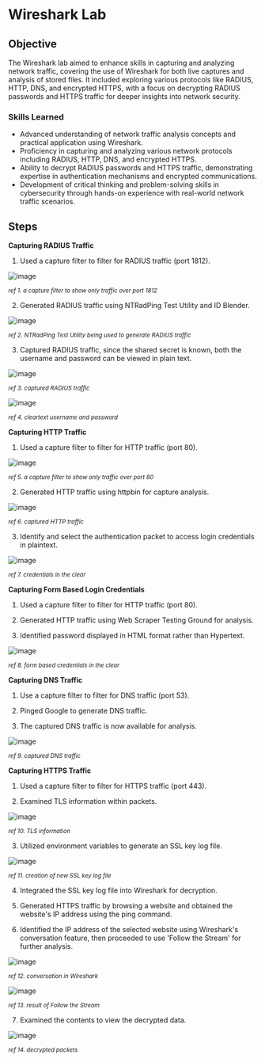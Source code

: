 # Wireshark Lab

## Objective
The Wireshark lab aimed to enhance skills in capturing and analyzing network traffic, covering the use of Wireshark for both live captures and analysis of stored files. It included exploring various protocols like RADIUS, HTTP, DNS, and encrypted HTTPS, with a focus on decrypting RADIUS passwords and HTTPS traffic for deeper insights into network security.

### Skills Learned

- Advanced understanding of network traffic analysis concepts and practical application using Wireshark.
- Proficiency in capturing and analyzing various network protocols including RADIUS, HTTP, DNS, and encrypted HTTPS.
- Ability to decrypt RADIUS passwords and HTTPS traffic, demonstrating expertise in authentication mechanisms and encrypted communications.
- Development of critical thinking and problem-solving skills in cybersecurity through hands-on experience with real-world network traffic scenarios.

## Steps
**Capturing RADIUS Traffic**

1. Used a capture filter to filter for RADIUS traffic (port 1812).
<img src="https://github.com/WesleyKProfile/Wireshark-Lab/assets/168662972/68f6b484-fc92-4ab2-96cd-b4a4c05b4b53" alt="image">

<sub>*ref 1. a capture filter to show only traffic over port 1812*</sub>

2. Generated RADIUS traffic using NTRadPing Test Utility and ID Blender.
<img src="https://github.com/WesleyKProfile/Wireshark-Lab/assets/168662972/4003744d-fc8d-41bf-899f-c863e9dcf55b)" alt="image">

<sub>*ref 2. NTRadPing Test Utility being used to generate RADIUS traffic*</sub>

3. Captured RADIUS traffic, since the shared secret is known, both the username and password can be viewed in plain text.
<img src="https://github.com/WesleyKProfile/Wireshark-Lab/assets/168662972/2270d5df-48dc-453b-9d6c-6e7dd2c6adc0" alt="image">

<sub>*ref 3. captured RADIUS traffic*</sub>

<img src="https://github.com/WesleyKProfile/Wireshark-Lab/assets/168662972/9f2bb18b-9a2a-410d-b94e-09ab00df6f28" alt="image">

<sub>*ref 4. cleartext username and password*</sub>

**Capturing HTTP Traffic**

1. Used a capture filter to filter for HTTP traffic (port 80).
<img src="https://github.com/WesleyKProfile/Wireshark-Lab/assets/168662972/6fa6401e-fea9-4707-accf-395d2614c965" alt="image">

<sub>*ref 5. a capture filter to show only traffic over port 80*</sub>

2. Generated HTTP traffic using httpbin for capture analysis.
<img src="https://github.com/WesleyKProfile/Wireshark-Lab/assets/168662972/e17c8838-43fa-4e40-b648-29c1c03e2db5" alt="image">

<sub>*ref 6. captured HTTP traffic*</sub>

3. Identify and select the authentication packet to access login credentials in plaintext.
<img src="https://github.com/WesleyKProfile/Wireshark-Lab/assets/168662972/6705a249-6c73-40fa-b701-251ae021e87f" alt="image">

<sub>*ref 7. credentials in the clear*</sub>

**Capturing Form Based Login Credentials**

1. Used a capture filter to filter for HTTP traffic (port 80).

2. Generated HTTP traffic using Web Scraper Testing Ground for analysis.

3. Identified password displayed in HTML format rather than Hypertext.
<img src="https://github.com/WesleyKProfile/Wireshark-Lab/assets/168662972/71c23bd6-ee72-4a58-9d83-e90f01ac74ee" alt="image">

<sub>*ref 8. form based credentials in the clear*</sub>

**Capturing DNS Traffic**

1. Use a capture filter to filter for DNS traffic (port 53).

2. Pinged Google to generate DNS traffic.

3. The captured DNS traffic is now available for analysis.
<img src="https://github.com/WesleyKProfile/Wireshark-Lab/assets/168662972/1c3fb3b7-16fe-402f-9d46-fa34c23803c7" alt="image">

<sub>*ref 9. captured DNS traffic*</sub>

**Capturing HTTPS Traffic**

1. Used a capture filter to filter for HTTPS traffic (port 443).

2. Examined TLS information within packets.
<img src="https://github.com/WesleyKProfile/Wireshark-Lab/assets/168662972/8b0e580b-ac1d-4fe1-864d-d55ba22661e1" alt="image">

<sub>*ref 10. TLS information*</sub>

3. Utilized environment variables to generate an SSL key log file.
<img src="https://github.com/WesleyKProfile/Wireshark-Lab/assets/168662972/711406bb-a1cf-46b7-9a56-d5dc9158f0dc" alt="image">

<sub>*ref 11. creation of new SSL key log file*</sub>

4. Integrated the SSL key log file into Wireshark for decryption.

5. Generated HTTPS traffic by browsing a website and obtained the website's IP address using the ping command.

6. Identified the IP address of the selected website using Wireshark's conversation feature, then proceeded to use 'Follow the Stream' for further analysis.
<img src="https://github.com/WesleyKProfile/Wireshark-Lab/assets/168662972/8fd4f518-99af-486d-a52c-3ca4b7311676" alt="image">

<sub>*ref 12. conversation in Wireshark*</sub>

<img src="https://github.com/WesleyKProfile/Wireshark-Lab/assets/168662972/501ad04d-5a2b-4578-9bca-1bf0165325de)" alt="image">

<sub>*ref 13. result of Follow the Stream*</sub>

7. Examined the contents to view the decrypted data.
<img src="https://github.com/WesleyKProfile/Wireshark-Lab/assets/168662972/24d4cd93-d27c-4360-95cb-43fc6bb08cd7" alt="image">

<sub>*ref 14. decrypted packets*</sub>





